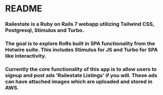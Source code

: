 # README

### Railestate is a Ruby on Rails 7 webapp utilizing Tailwind CSS, Postgresql, Stimulus and Turbo.

### The goal is to explore RoRs built in SPA functionality from the Hotwire suite. This includes Stimulus for JS and Turbo for SPA like interactivity.

### Currently the core functionality of this app is to allow users to signup and post ads 'Railestate Listings' if you will. These ads can have attached images which are uploaded and stored in AWS.
